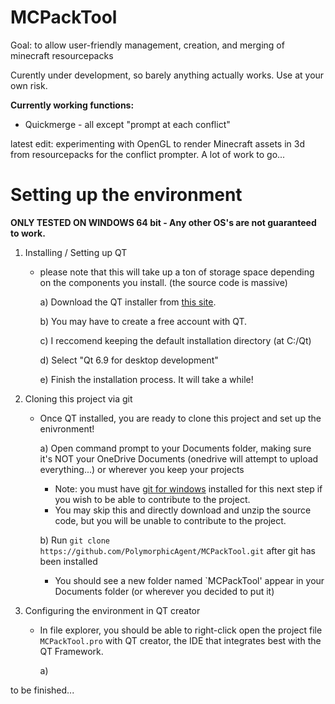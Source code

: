 # MCPackTool


Goal: to allow user-friendly management, creation, and merging of minecraft resourcepacks

Curently under development, so barely anything actually works. Use at your own risk.

**Currently working functions:**
- Quickmerge - all except "prompt at each conflict"


latest edit: experimenting with OpenGL to render Minecraft assets in 3d from resourcepacks for the conflict prompter. A lot of work to go...


# Setting up the environment

**ONLY TESTED ON WINDOWS 64 bit - Any other OS's are not guaranteed to work.**

1) Installing / Setting up QT

    - please note that this will take up a ton of storage space depending on the components you install. (the source code is massive)

        a) Download the QT installer from [this site](https://www.qt.io/download-qt-installer-oss).
        
        b) You may have to create a free account with QT.
        
        c) I reccomend keeping the default installation directory (at C:/Qt)
        
        d) Select "Qt 6.9 for desktop development"
        
        e) Finish the installation process. It will take a while!

2) Cloning this project via git

    - Once QT installed, you are ready to clone this project and set up the enivronment!

        a) Open command prompt to your Documents folder, making sure it's NOT your OneDrive Documents (onedrive will attempt to upload everything...) or wherever you keep your projects

        - Note: you must have [git for windows](https://git-scm.com/downloads/win) installed for this next step if you wish to be able to contribute to the project. 
        - You may skip this and directly download and unzip the source code, but you will be unable to contribute to the project.
        
        b) Run `git clone https://github.com/PolymorphicAgent/MCPackTool.git` after git has been installed
        - You should see a new folder named `MCPackTool' appear in your Documents folder (or wherever you decided to put it) 
        
3) Configuring the environment in QT creator
    - In file explorer, you should be able to right-click open the project file `MCPackTool.pro` with QT creator, the IDE that integrates best with the QT Framework.
    
        a) 

to be finished...
